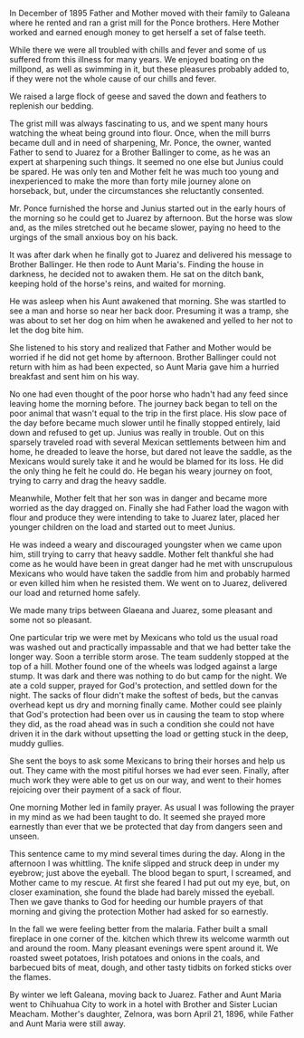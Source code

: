 In December of 1895 Father and Mother moved with their family to Galeana where he rented and ran a grist mill for the Ponce brothers. Here Mother worked and earned enough money to get herself a set of false teeth.

While there we were all troubled with chills and fever and some of us suffered from this illness for many years. We enjoyed boating on the millpond, as well as swimming in it, but these pleasures probably added to, if they were not the whole cause of our chills and fever.

We raised a large flock of geese and saved the down and feathers to replenish our bedding.

The grist mill was always fascinating to us, and we spent many hours watching the wheat being ground into flour. Once, when the mill burrs became dull and in need of sharpening, Mr. Ponce, the owner, wanted Father to send to Juarez for a Brother Ballinger to come, as he was an expert at sharpening such things. It seemed no one else but Junius could be spared. He was only ten and Mother felt he was much too young and inexperienced to make the more than forty mile journey alone on horseback, but, under the circumstances she reluctantly consented.

Mr. Ponce furnished the horse and Junius started out in the early hours of the morning so he could get to Juarez by afternoon. But the horse was slow and, as the miles stretched out he became slower, paying no heed to the urgings of the small anxious boy on his back.

It was after dark when he finally got to Juarez and delivered his message to Brother Ballinger. He then rode to Aunt Maria's. Finding the house in darkness, he decided not to awaken them. He sat on the ditch bank, keeping hold of the horse's reins, and waited for morning.

He was asleep when his Aunt awakened that morning. She was startled to see a man and horse so near her back door. Presuming it was a tramp, she was about to set her dog on him when he awakened and yelled to her not to let the dog bite him.

She listened to his story and realized that Father and Mother would be worried if he did not get home by afternoon. Brother Ballinger could not return with him as had been expected, so Aunt Maria gave him a hurried breakfast and sent him on his way.

No one had even thought of the poor horse who hadn't had any feed since leaving home the morning before. The journey back began to tell on the poor animal that wasn't equal to the trip in the first place. His slow pace of the day before became much slower until he finally stopped entirely, laid down and refused to get up. Junius was really in trouble. Out on this sparsely traveled road with several Mexican settlements between him and home, he dreaded to leave the horse, but dared not leave the saddle, as the Mexicans would surely take it and he would be blamed for its loss. He did the only thing he felt he could do. He began his weary journey on foot, trying to carry and drag the heavy saddle.

Meanwhile, Mother felt that her son was in danger and became more worried as the day dragged on. Finally she had Father load the wagon with flour and produce they were intending to take to Juarez later, placed her younger children on the load and started out to meet Junius.

He was indeed a weary and discouraged youngster when we came upon him, still trying to carry that heavy saddle. Mother felt thankful she had come as he would have been in great danger had he met with unscrupulous Mexicans who would have taken the saddle from him and probably harmed or even killed him when he resisted them. We went on to Juarez, delivered our load and returned home safely.

We made many trips between Glaeana and Juarez, some pleasant and some not so pleasant.

One particular trip we were met by Mexicans who told us the usual road was washed out and practically impassable and that we had better take the longer way. Soon a terrible storm arose. The team suddenly stopped at the top of a hill. Mother found one of the wheels was lodged against a large stump. It was dark and there was nothing to do but camp for the night. We ate a cold supper, prayed for God's protection, and settled down for the night. The sacks of flour didn't make the softest of beds, but the canvas overhead kept us dry and morning finally came. Mother could see plainly that God's protection had been over us in causing the team to stop where they did, as the road ahead was in such a condition she could not have driven it in the dark without upsetting the load or getting stuck in the deep, muddy gullies.

She sent the boys to ask some Mexicans to bring their horses and help us out. They came with the most pitiful horses we had ever seen. Finally, after much work they were able to get us on our way, and went to their homes rejoicing over their payment of a sack of flour.

One morning Mother led in family prayer. As usual I was following the prayer in my mind as we had been taught to do. It seemed she prayed more earnestly than ever that we be protected that day from dangers seen and unseen.

This sentence came to my mind several times during the day. Along in the afternoon I was whittling. The knife slipped and struck deep in under my eyebrow; just above the eyeball. The blood began to spurt, I screamed, and Mother came to my rescue. At first she feared I had put out my eye, but, on closer examination, she found the blade had barely missed the eyeball. Then we gave thanks to God for heeding our humble prayers of that morning and giving the protection Mother had asked for so earnestly.

In the fall we were feeling better from the malaria. Father built a small fireplace in one corner of the. kitchen which threw its welcome warmth out and around the room. Many pleasant evenings were spent around it. We roasted sweet potatoes, Irish potatoes and onions in the coals, and barbecued bits of meat, dough, and other tasty tidbits on forked sticks over the flames.

By winter we left Galeana, moving back to Juarez. Father and Aunt Maria went to Chihuahua City to work in a hotel with Brother and Sister Lucian Meacham. Mother's daughter, Zelnora, was born April 21, 1896, while Father and Aunt Maria were still away.